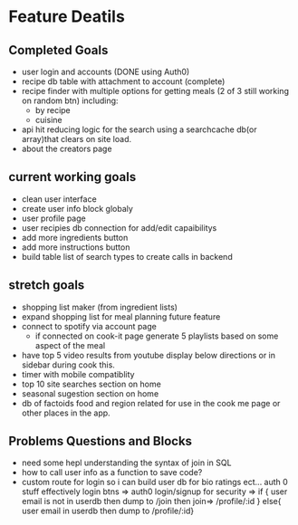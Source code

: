 # Feature Deatils

## Completed Goals

* user login and accounts (DONE using Auth0)
* recipe db table with attachment to account (complete)
* recipe finder with multiple options for getting meals (2 of 3 still working on random btn) including:
  * by recipe
  * cuisine
* api hit reducing logic for the search using a searchcache db(or array)that clears on site load.
* about the creators page

## current working goals

* clean user interface
* create user info block globaly
* user profile page
* user recipies db connection for add/edit capaibilitys
* add more ingredients button
* add more instructions button
* build table list of search types to create calls in backend

## **stretch goals**

* shopping list maker (from ingredient lists)
* expand shopping list for meal planning future feature
* connect to spotify via account page
  * if connected on cook-it page generate 5 playlists based on some aspect of the meal
* have top 5 video results from youtube display below directions or in sidebar during cook this.
* timer with mobile compatiblity
* top 10 site searches section on home
* seasonal sugestion section on home
* db of factoids food and region related for use in the cook me page or other places in the app.

## Problems Questions and Blocks

* need some hepl understanding the syntax of join in SQL
* how to call user info as a function to save code?
* custom route for login  so i can build user db for bio ratings ect... auth 0 stuff
  effectively login btns => auth0 login/signup for security =>
  if {
    user email is not in userdb then dump to /join then join=> /profile/:id }
  else{
    user email in userdb then dump to /profile/:id}
